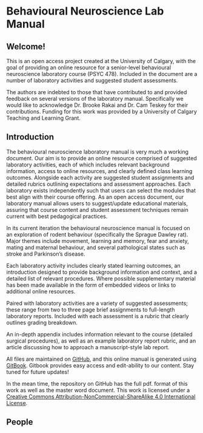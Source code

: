 # Behavioural Neuroscience Lab Manual

## Welcome!

This is an open access project created at the University of Calgary, with the goal of providing an online resource for a senior-level behavioural neuroscience laboratory course \(PSYC 478\). Included in the document are a number of laboratory activities and suggested student assessments.

The authors are indebted to those that have contributed to and provided feedback on several versions of the laboratory manual. Specifically we would like to acknowledge Dr. Brooke Rakai and Dr. Cam Teskey for their contributions. Funding for this work was provided by a University of Calgary Teaching and Learning Grant.

## Introduction

The behavioural neuroscience laboratory manual is very much a working document. Our aim is to provide an online resource comprised of suggested laboratory activities, each of which includes relevant background information, access to online resources, and clearly defined class learning outcomes. Alongside each activity are suggested student assignments and detailed rubrics outlining expectations and assessment approaches. Each laboratory exists independently such that users can select the modules that best align with their course offering. As an open access document, our laboratory manual allows users to suggest/update educational materials, assuring that course content and student assessment techniques remain current with best pedagogical practices. 

In its current iteration the behavioural neuroscience manual is focused on an exploration of rodent behaviour \(specifically the Sprague Dawley rat\). Major themes include movement, learning and memory, fear and anxiety, mating and maternal behaviour, and several pathological states such as stroke and Parkinson’s disease.

Each laboratory activity includes clearly stated learning outcomes, an introduction designed to provide background information and context, and a detailed list of relevant procedures. Where possible supplementary material has been made available in the form of embedded videos or links to additional online resources.

Paired with laboratory activities are a variety of suggested assessments; these range from two to three page brief assignments to full-length laboratory reports. Included with each assessment is a rubric that clearly outlines grading breakdown.

An in-depth appendix includes information relevant to the course \(detailed surgical procedures\), as well as an example laboratory report rubric, and an article discussing how to approach a manuscript-style lab report.

All files are maintained on [GitHub](https://github.com/jmonc/BNLM), and this online manual is generated using [GitBook](https://www.gitbook.com). Gitbook provides easy access and edit-ability to our content. Stay tuned for future updates!

In the mean time, the repository on GitHub has the full pdf. format of this work as well as the master word document. This work is licensed under a [Creative Commons Attribution-NonCommercial-ShareAlike 4.0 International License](http://creativecommons.org/licenses/by-nc-sa/4.0/).

## People

